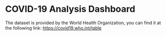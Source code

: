 # COVID-19 Analysis Dashboard
The dataset is provided by the World Health Organization, you can find it at the following link: https://covid19.who.int/table
